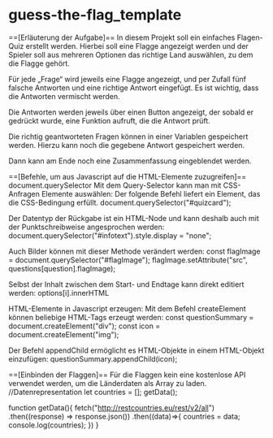 # guess-the-flag_template
==[Erläuterung der Aufgabe]==
In diesem Projekt soll ein einfaches Flagen-Quiz erstellt werden. Hierbei soll eine Flagge angezeigt werden und der Spieler soll aus mehreren Optionen das richtige Land auswählen, zu dem die Flagge gehört. 

Für jede „Frage“ wird jeweils eine Flagge angezeigt, und per Zufall fünf falsche Antworten und eine richtige Antwort eingefügt. 
Es ist wichtig, dass die Antworten vermischt werden.

Die Antworten werden jeweils über einen Button angezeigt, der sobald er gedrückt wurde, eine Funktion aufruft, die die Antwort prüft. 

Die richtig geantworteten Fragen können in einer Variablen gespeichert werden. Hierzu kann noch die gegebene Antwort gespeichert werden.

Dann kann am Ende noch eine Zusammenfassung eingeblendet werden.


==[Befehle, um aus Javascript auf die HTML-Elemente zuzugreifen]==
document.querySelector
Mit dem Query-Selector kann man mit CSS-Anfragen Elemente auswählen: 
Der folgende Befehl liefert ein Element, das die CSS-Bedingung erfüllt.
document.querySelector("#quizcard");

Der Datentyp der Rückgabe ist ein HTML-Node und kann deshalb auch mit der Punktschreibweise angesprochen werden: 
document.querySelector("#infotext").style.display = "none";

Auch Bilder können mit dieser Methode verändert werden:
    const flagImage = document.querySelector("#flagImage");
    flagImage.setAttribute("src", questions[question].flagImage);

Selbst der Inhalt zwischen dem Start- und Endtage kann direkt editiert werden: 
options[i].innerHTML

HTML-Elemente in Javascript erzeugen: 
Mit dem Befehl createElement können beliebige HTML-Tags erzeugt werden: 
const questionSummary = document.createElement("div");
const icon = document.createElement("img");

Der Befehl appendChild ermöglicht es HTML-Objekte in einem HTML-Objekt einzufügen:
questionSummary.appendChild(icon);

==[Einbinden der Flaggen]==
Für die Flaggen kein eine kostenlose API verwendet werden, um die Länderdaten als Array zu laden.
//Datenrepresentation
let countries = [];
getData();

function getData(){
    fetch("http://restcountries.eu/rest/v2/all")
    .then((response) => response.json())
    .then((data)=>{
        countries = data;
        console.log(countries);
    })
}

